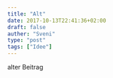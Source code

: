 ```yaml
---
title: "Alt"
date: 2017-10-13T22:41:36+02:00
draft: false
auther: "Sveni"
type: "post"
tags: ["Idee"]
---
```

alter Beitrag
